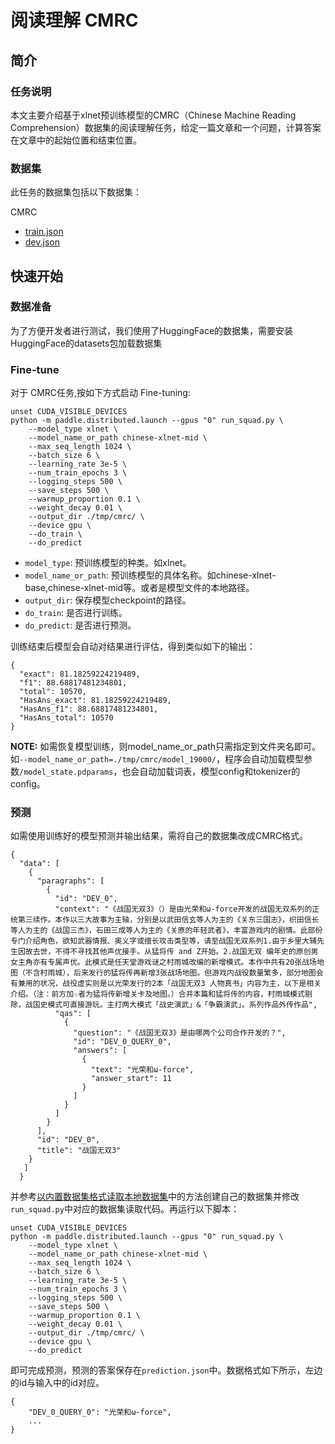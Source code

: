 # 阅读理解 CMRC

## 简介

### 任务说明
本文主要介绍基于xlnet预训练模型的CMRC（Chinese Machine Reading Comprehension）数据集的阅读理解任务，给定一篇文章和一个问题，计算答案在文章中的起始位置和结束位置。

### 数据集

此任务的数据集包括以下数据集：

CMRC
- [train.json](https://github.com/ymcui/cmrc2018/blob/master/squad-style-data/cmrc2018_train.json)
- [dev.json](https://github.com/ymcui/cmrc2018/blob/master/squad-style-data/cmrc2018_dev.json)

## 快速开始

### 数据准备

为了方便开发者进行测试，我们使用了HuggingFace的数据集，需要安装HuggingFace的datasets包加载数据集
### Fine-tune

对于 CMRC任务,按如下方式启动 Fine-tuning:

```shell
unset CUDA_VISIBLE_DEVICES
python -m paddle.distributed.launch --gpus "0" run_squad.py \
    --model_type xlnet \
    --model_name_or_path chinese-xlnet-mid \
    --max_seq_length 1024 \
    --batch_size 6 \
    --learning_rate 3e-5 \
    --num_train_epochs 3 \
    --logging_steps 500 \
    --save_steps 500 \
    --warmup_proportion 0.1 \
    --weight_decay 0.01 \
    --output_dir ./tmp/cmrc/ \
    --device gpu \
    --do_train \
    --do_predict
 ```

* `model_type`: 预训练模型的种类。如xlnet。
* `model_name_or_path`: 预训练模型的具体名称。如chinese-xlnet-base,chinese-xlnet-mid等。或者是模型文件的本地路径。
* `output_dir`: 保存模型checkpoint的路径。
* `do_train`: 是否进行训练。
* `do_predict`: 是否进行预测。

训练结束后模型会自动对结果进行评估，得到类似如下的输出：

```text
{
  "exact": 81.18259224219489,
  "f1": 88.68817481234801,
  "total": 10570,
  "HasAns_exact": 81.18259224219489,
  "HasAns_f1": 88.68817481234801,
  "HasAns_total": 10570
}
```

**NOTE:** 如需恢复模型训练，则model_name_or_path只需指定到文件夹名即可。如`--model_name_or_path=./tmp/cmrc/model_19000/`，程序会自动加载模型参数`/model_state.pdparams`，也会自动加载词表，模型config和tokenizer的config。

### 预测

如需使用训练好的模型预测并输出结果，需将自己的数据集改成CMRC格式。

```text
{
  "data": [
    {
      "paragraphs": [
        {
          "id": "DEV_0", 
          "context": "《战国无双3》（）是由光荣和ω-force开发的战国无双系列的正统第三续作。本作以三大故事为主轴，分别是以武田信玄等人为主的《关东三国志》，织田信长等人为主的《战国三杰》，石田三成等人为主的《关原的年轻武者》，丰富游戏内的剧情。此部份专门介绍角色，欲知武器情报、奥义字或擅长攻击类型等，请至战国无双系列1.由于乡里大辅先生因故去世，不得不寻找其他声优接手。从猛将传 and Z开始。2.战国无双 编年史的原创男女主角亦有专属声优。此模式是任天堂游戏谜之村雨城改编的新增模式。本作中共有20张战场地图（不含村雨城），后来发行的猛将传再新增3张战场地图。但游戏内战役数量繁多，部分地图会有兼用的状况，战役虚实则是以光荣发行的2本「战国无双3 人物真书」内容为主，以下是相关介绍。（注：前方加☆者为猛将传新增关卡及地图。）合并本篇和猛将传的内容，村雨城模式剔除，战国史模式可直接游玩。主打两大模式「战史演武」&「争霸演武」。系列作品外传作品", 
          "qas": [
            {
              "question": "《战国无双3》是由哪两个公司合作开发的？", 
              "id": "DEV_0_QUERY_0", 
              "answers": [
                {
                  "text": "光荣和ω-force", 
                  "answer_start": 11
                }
              ]
            }
          ]
        }
      ], 
      "id": "DEV_0", 
      "title": "战国无双3"
    }
   ]
  }
```

并参考[以内置数据集格式读取本地数据集](https://paddlenlp.readthedocs.io/zh/latest/data_prepare/dataset_load.html#id4)中的方法创建自己的数据集并修改`run_squad.py`中对应的数据集读取代码。再运行以下脚本：

```shell
unset CUDA_VISIBLE_DEVICES
python -m paddle.distributed.launch --gpus "0" run_squad.py \
    --model_type xlnet \
    --model_name_or_path chinese-xlnet-mid \
    --max_seq_length 1024 \
    --batch_size 6 \
    --learning_rate 3e-5 \
    --num_train_epochs 3 \
    --logging_steps 500 \
    --save_steps 500 \
    --warmup_proportion 0.1 \
    --weight_decay 0.01 \
    --output_dir ./tmp/cmrc/ \
    --device gpu \
    --do_predict
 ```

即可完成预测，预测的答案保存在`prediction.json`中。数据格式如下所示，左边的id与输入中的id对应。

```text
{
    "DEV_0_QUERY_0": "光荣和ω-force",
    ...
}
```
